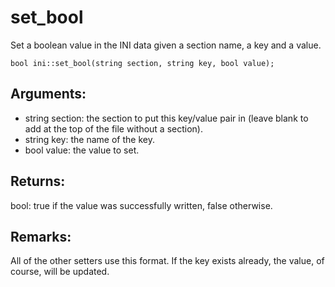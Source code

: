 # set_bool
Set a boolean value in the INI data given a section name, a key and a value.

`bool ini::set_bool(string section, string key, bool value);`

## Arguments:
* string section: the section to put this key/value pair in (leave blank to add at the top of the file without a section).
* string key: the name of the key.
* bool value: the value to set.

## Returns:
bool: true if the value was successfully written, false otherwise.

## Remarks:
All of the other setters use this format. If the key exists already, the value, of course, will be updated.

